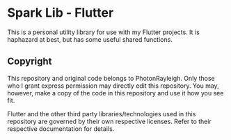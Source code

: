 # Spark Lib - Flutter

This is a personal utility library for use with my Flutter projects. It is haphazard at best, but has some useful shared functions.

## Copyright
This repository and original code belongs to PhotonRayleigh. Only those who I grant express permission may directly edit this repository. You may, however, make a copy of the code in this repository and use it how you see fit.

Flutter and the other third party libraries/technologies used in this repository are governed by their own respective licenses. Refer to their respective documentation for details.
